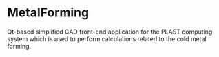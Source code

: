 # MetalForming
Qt-based simplified CAD front-end application for the PLAST computing system which is used to perform calculations related to the cold metal forming.
